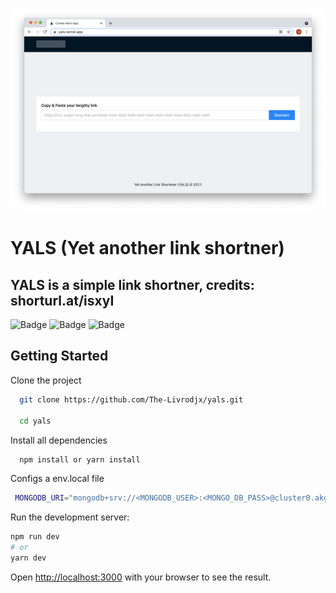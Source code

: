 ![Badge](https://github.com/The-Livrodjx/yals/blob/master/public/example.png)
# YALS (Yet another link shortner)

## YALS is a simple link shortner, credits: shorturl.at/isxyI

![Badge](https://img.shields.io/static/v1?label=Typescript&message=language&color=blue&style=for-the-badge&logo=TYPESCRIPT)
![Badge](https://img.shields.io/static/v1?label=MongoDB&message=Database&color=green&style=for-the-badge&logo=MONGODB)
![Badge](https://img.shields.io/static/v1?label=Nextjs&message=framework&color=white&style=for-the-badge&logo=REACT)

## Getting Started

Clone the project 

```bash
  git clone https://github.com/The-Livrodjx/yals.git
  
  cd yals
```

Install all dependencies 

```bash
  npm install or yarn install
```

Configs a env.local file

```bash
 MONGODB_URI="mongodb+srv://<MONGODB_USER>:<MONGO_DB_PASS>@cluster0.akglb.mongodb.net/<DB_NAME>?retryWrites=true&w=majority"
```

Run the development server:

```bash
npm run dev
# or
yarn dev
```

Open [http://localhost:3000](http://localhost:3000) with your browser to see the result.
